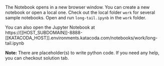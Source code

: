 The Notebook opens in a new browser window. You can create a new notebook or open a local one. Check out the local folder `work` for several sample notebooks. Open and run `long-tail.ipynb` in the `work` folder.

You can also open the Jupyter Notebook at https://[[HOST_SUBDOMAIN]]-8888-[[KATACODA_HOST]].environments.katacoda.com/notebooks/work/long-tail.ipynb

**Note:**
There are placeholder(s) to write python code. If you need any help, you can checkout solution tab.